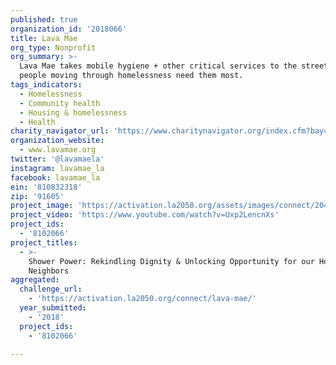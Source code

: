 ```yaml
---
published: true
organization_id: '2018066'
title: Lava Mae
org_type: Nonprofit
org_summary: >-
  Lava Mae takes mobile hygiene + other critical services to the streets, where
  people moving through homelessness need them most.
tags_indicators:
  - Homelessness
  - Community health
  - Housing & homelessness
  - Health
charity_navigator_url: 'https://www.charitynavigator.org/index.cfm?bay=search.profile&ein=810832318'
organization_website:
  - www.lavamae.org
twitter: '@lavamaela'
instagram: lavamae_la
facebook: lavamae_la
ein: '810832318'
zip: '91605'
project_image: 'https://activation.la2050.org/assets/images/connect/2048-wide/lava-mae.jpg'
project_video: 'https://www.youtube.com/watch?v=Uxp2LencnXs'
project_ids:
  - '8102066'
project_titles:
  - >-
    Shower Power: Rekindling Dignity & Unlocking Opportunity for our Houseless
    Neighbors
aggregated:
  challenge_url:
    - 'https://activation.la2050.org/connect/lava-mae/'
  year_submitted:
    - '2018'
  project_ids:
    - '8102066'

---
```

